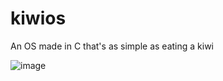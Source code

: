 # kiwios
An OS made in C that's as simple as eating a kiwi

![image](https://github.com/kiwiorg/kiwios/assets/109512837/c1b2e98f-78d7-4068-9156-62b1f6203cab)

